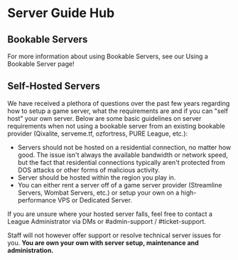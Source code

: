 # Server Guide Hub

## Bookable Servers
For more information about using Bookable Servers, see our Using a Bookable Server page!

## Self-Hosted Servers
We have received a plethora of questions over the past few years regarding how to setup a game server, what the requirements are and if you can "self host" your own server. Below are some basic guidelines on server requirements when not using a bookable server from an existing bookable provider (Qixalite, serveme.tf, ozfortress, PURE League, etc.):

- Servers should not be hosted on a residential connection, no matter how good. The issue isn't always the available bandwidth or network speed, but the fact that residential connections typically aren't protected from DOS attacks or other forms of malicious activity.
- Server should be hosted within the region you play in.
- You can either rent a server off of a game server provider (Streamline Servers, Wombat Servers, etc.) or setup your own on a high-performance VPS or Dedicated Server.

If you are unsure where your hosted server falls, feel free to contact a League Administrator via DMs or #admin-support / #ticket-support.

Staff will not however offer support or resolve technical server issues for you. **You are own your own with server setup, maintenance and administration.**